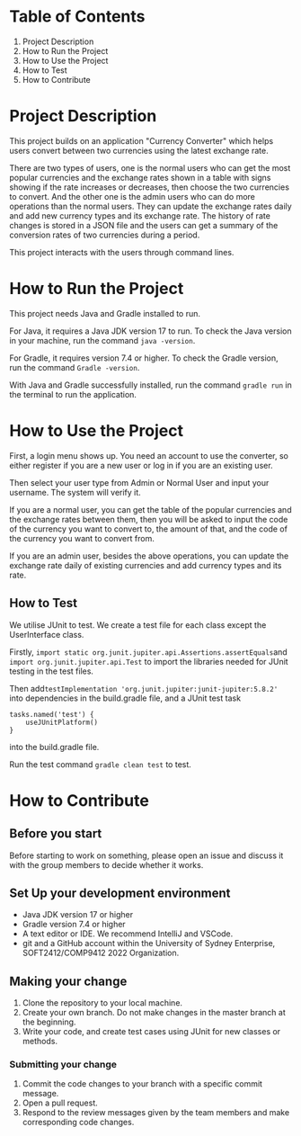# Table of Contents
1. Project Description
2. How to Run the Project
3. How to Use the Project
4. How to Test
5. How to Contribute

# Project Description 
This project builds on an application "Currency Converter" which helps users convert between two currencies using the latest exchange rate. 

There are two types of users, one is the normal users who can get the most popular currencies and the exchange rates shown in a table with signs showing if the rate increases or decreases, then choose the two currencies to convert. 
And the other one is the admin users who can do more operations than the normal users. They can update the exchange rates daily and add new currency types and its exchange rate. 
The history of rate changes is stored in a JSON file and the users can get a summary of the conversion rates of two currencies during a period. 

This project interacts with the users through command lines. 
# How to Run the Project
This project needs Java and Gradle installed to run. 

For Java, it requires a Java JDK version 17 to run. To check the Java version in your machine, run the command ```java -version```. 

For Gradle, it requires version 7.4 or higher. To check the Gradle version, run the command ```Gradle -version```. 

With Java and Gradle successfully installed, run the command ```gradle run``` in the terminal to run the application. 
# How to Use the Project
First, a login menu shows up. You need an account to use the converter, so either register if you are a new user or log in if you are an existing user. 

Then select your user type from Admin or Normal User and input your username. The system will verify it. 

If you are a normal user, you can get the table of the popular currencies and the exchange rates between them, then you will be asked to input the code of the currency you want to convert to, the amount of that, and the code of the currency you want to convert from. 

If you are an admin user, besides the above operations, you can update the exchange rate daily of existing currencies and add currency types and its rate.
## How to Test
We utilise JUnit to test. We create a test file for each class except the UserInterface class. 

Firstly, ```import static org.junit.jupiter.api.Assertions.assertEquals```and ```import org.junit.jupiter.api.Test``` to import the libraries needed for JUnit testing in the test files. 

Then add```testImplementation 'org.junit.jupiter:junit-jupiter:5.8.2'``` into dependencies in the build.gradle file, and a JUnit test task 
```
tasks.named('test') {
    useJUnitPlatform()
}
```
into the build.gradle file. 

Run the test command ```gradle clean test``` to test. 
# How to Contribute
## Before you start
Before starting to work on something, please open an issue and discuss it with the group members to decide whether it works.  
## Set Up your development environment
* Java JDK version 17 or higher
* Gradle version 7.4 or higher
* A text editor or IDE. We recommend IntelliJ and VSCode. 
* git and a GitHub account within the University of Sydney Enterprise, SOFT2412/COMP9412 2022 Organization.
## Making your change
1. Clone the repository to your local machine.
2. Create your own branch. Do not make changes in the master branch at the beginning.
3. Write your code, and create test cases using JUnit for new classes or methods.

### Submitting your change
1. Commit the code changes to your branch with a specific commit message.
2. Open a pull request.
3. Respond to the review messages given by the team members and make corresponding code changes.


